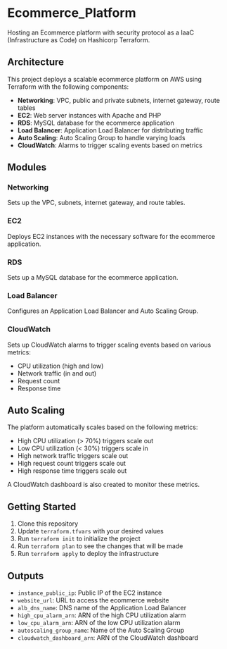 # Ecommerce_Platform

Hosting an Ecommerce platform with security protocol as a IaaC (Infrastructure as Code) on Hashicorp Terraform.

## Architecture

This project deploys a scalable ecommerce platform on AWS using Terraform with the following components:

- **Networking**: VPC, public and private subnets, internet gateway, route tables
- **EC2**: Web server instances with Apache and PHP
- **RDS**: MySQL database for the ecommerce application
- **Load Balancer**: Application Load Balancer for distributing traffic
- **Auto Scaling**: Auto Scaling Group to handle varying loads
- **CloudWatch**: Alarms to trigger scaling events based on metrics

## Modules

### Networking

Sets up the VPC, subnets, internet gateway, and route tables.

### EC2

Deploys EC2 instances with the necessary software for the ecommerce application.

### RDS

Sets up a MySQL database for the ecommerce application.

### Load Balancer

Configures an Application Load Balancer and Auto Scaling Group.

### CloudWatch

Sets up CloudWatch alarms to trigger scaling events based on various metrics:

- CPU utilization (high and low)
- Network traffic (in and out)
- Request count
- Response time

## Auto Scaling

The platform automatically scales based on the following metrics:

- High CPU utilization (> 70%) triggers scale out
- Low CPU utilization (< 30%) triggers scale in
- High network traffic triggers scale out
- High request count triggers scale out
- High response time triggers scale out

A CloudWatch dashboard is also created to monitor these metrics.

## Getting Started

1. Clone this repository
2. Update `terraform.tfvars` with your desired values
3. Run `terraform init` to initialize the project
4. Run `terraform plan` to see the changes that will be made
5. Run `terraform apply` to deploy the infrastructure

## Outputs

- `instance_public_ip`: Public IP of the EC2 instance
- `website_url`: URL to access the ecommerce website
- `alb_dns_name`: DNS name of the Application Load Balancer
- `high_cpu_alarm_arn`: ARN of the high CPU utilization alarm
- `low_cpu_alarm_arn`: ARN of the low CPU utilization alarm
- `autoscaling_group_name`: Name of the Auto Scaling Group
- `cloudwatch_dashboard_arn`: ARN of the CloudWatch dashboard
